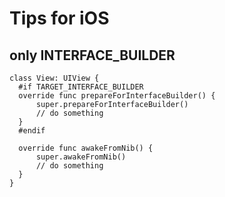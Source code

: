 # Tips for iOS

## only INTERFACE_BUILDER

```
class View: UIView {
  #if TARGET_INTERFACE_BUILDER
  override func prepareForInterfaceBuilder() {
      super.prepareForInterfaceBuilder()
      // do something
  }
  #endif
    
  override func awakeFromNib() {
      super.awakeFromNib()
      // do something
  }
}
```







